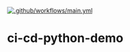 [![.github/workflows/main.yml](https://github.com/Starfinder17/ci-cd-python-demo/actions/workflows/main.yml/badge.svg)](https://github.com/Starfinder17/ci-cd-python-demo/actions/workflows/main.yml)
# ci-cd-python-demo
